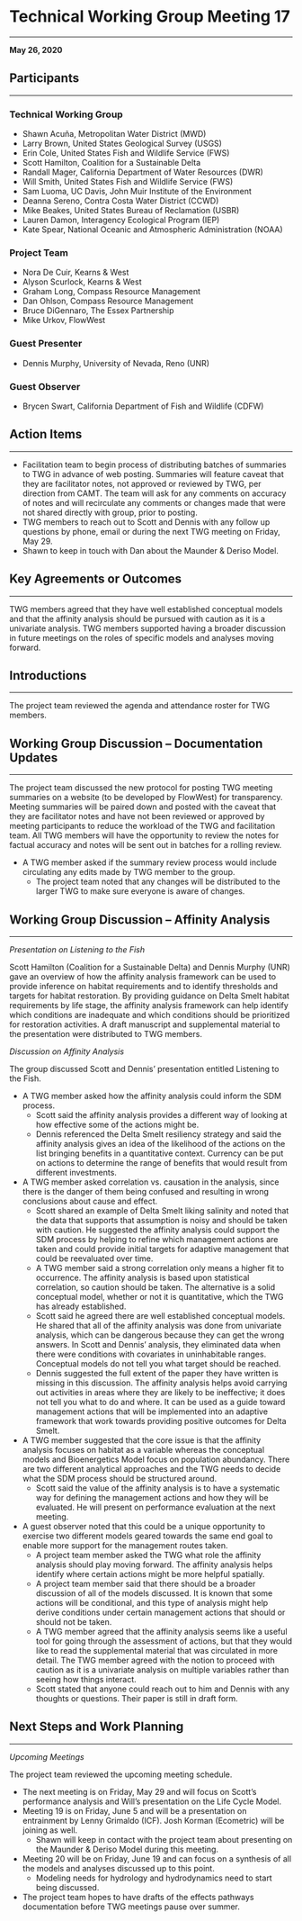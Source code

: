 # Technical Working Group Meeting 17
***
 
**May 26, 2020**
 
## Participants
***
 
### Technical Working Group
* Shawn Acuña, Metropolitan Water District (MWD)
* Larry Brown, United States Geological Survey (USGS)
* Erin Cole, United States Fish and Wildlife Service (FWS)
* Scott Hamilton, Coalition for a Sustainable Delta
* Randall Mager, California Department of Water Resources (DWR)
* Will Smith, United States Fish and Wildlife Service (FWS)
* Sam Luoma, UC Davis, John Muir Institute of the Environment
* Deanna Sereno, Contra Costa Water District (CCWD)
* Mike Beakes, United States Bureau of Reclamation (USBR)
* Lauren Damon, Interagency Ecological Program (IEP)
* Kate Spear, National Oceanic and Atmospheric Administration (NOAA)

### Project Team
* Nora De Cuir, Kearns & West 
* Alyson Scurlock, Kearns & West 
* Graham Long, Compass Resource Management
* Dan Ohlson, Compass Resource Management
* Bruce DiGennaro, The Essex Partnership
* Mike Urkov, FlowWest

### Guest Presenter
* Dennis Murphy, University of Nevada, Reno (UNR)

### Guest Observer
* Brycen Swart, California Department of Fish and Wildlife (CDFW)

## Action Items
***
* Facilitation team to begin process of distributing batches of summaries to TWG in advance of web posting. Summaries will feature caveat that they are facilitator notes, not approved or reviewed by TWG, per direction from CAMT. The team will ask for any comments on accuracy of notes and will recirculate any comments or changes made that were not shared directly with group, prior to posting. 
* TWG members to reach out to Scott and Dennis with any follow up questions by phone, email or during the next TWG meeting on Friday, May 29. 
* Shawn to keep in touch with Dan about the Maunder & Deriso Model.

## Key Agreements or Outcomes
***
TWG members agreed that they have well established conceptual models and that the affinity analysis should be pursued with caution as it is a univariate analysis. TWG members supported having a broader discussion in future meetings on the roles of specific models and analyses moving forward. 

## Introductions
***
The project team reviewed the agenda and attendance roster for TWG members.

## Working Group Discussion – Documentation Updates
***
The project team discussed the new protocol for posting TWG meeting summaries on a website (to be developed by FlowWest) for transparency. Meeting summaries will be paired down and posted with the caveat that they are facilitator notes and have not been reviewed or approved by meeting participants to reduce the workload of the TWG and facilitation team. All TWG members will have the opportunity to review the notes for factual accuracy and notes will be sent out in batches for a rolling review.

* A TWG member asked if the summary review process would include circulating any edits made by TWG member to the group.
  + The project team noted that any changes will be distributed to the larger TWG to make sure everyone is aware of changes.

## Working Group Discussion – Affinity Analysis
***

*Presentation on Listening to the Fish*

Scott Hamilton (Coalition for a Sustainable Delta) and Dennis Murphy (UNR) gave an overview of how the affinity analysis framework can be used to provide inference on habitat requirements and to identify thresholds and targets for habitat restoration. By providing guidance on Delta Smelt habitat requirements by life stage, the affinity analysis framework can help identify which conditions are inadequate and which conditions should be prioritized for restoration activities. A draft manuscript and supplemental material to the presentation were distributed to TWG members.

*Discussion on Affinity Analysis*

The group discussed Scott and Dennis’ presentation entitled Listening to the Fish.
 
* A TWG member asked how the affinity analysis could inform the SDM process.
  + Scott said the affinity analysis provides a different way of looking at how effective some of the actions might be. 
  + Dennis referenced the Delta Smelt resiliency strategy and said the affinity analysis gives an idea of the likelihood of the actions on the list bringing benefits in a quantitative context. Currency can be put on actions to determine the range of benefits that would result from different investments.
* A TWG member asked correlation vs. causation in the analysis, since there is the danger of them being confused and resulting in wrong conclusions about cause and effect. 
  + Scott shared an example of Delta Smelt liking salinity and noted that the data that supports that assumption is noisy and should be taken with caution. He suggested the affinity analysis could support the SDM process by helping to refine which management actions are taken and could provide initial targets for adaptive management that could be reevaluated over time.  
  + A TWG member said a strong correlation only means a higher fit to occurrence. The affinity analysis is based upon statistical correlation, so caution should be taken. The alternative is a solid conceptual model, whether or not it is quantitative, which the TWG has already established.   
  + Scott said he agreed there are well established conceptual models. He shared that all of the affinity analysis was done from univariate analysis, which can be dangerous because they can get the wrong answers. In Scott and Dennis’ analysis, they eliminated data when there were conditions with covariates in uninhabitable ranges. Conceptual models do not tell you what target should be reached.
  + Dennis suggested the full extent of the paper they have written is missing in this discussion. The affinity analysis helps avoid carrying out activities in areas where they are likely to be ineffective; it does not tell you what to do and where. It can be used as a guide toward management actions that will be implemented into an adaptive framework that work towards providing positive outcomes for Delta Smelt.
* A TWG member suggested that the core issue is that the affinity analysis focuses on habitat as a variable whereas the conceptual models and Bioenergetics Model focus on population abundancy. There are two different analytical approaches and the TWG needs to decide what the SDM process should be structured around.
  + Scott said the value of the affinity analysis is to have a systematic way for defining the management actions and how they will be evaluated. He will present on performance evaluation at the next meeting.  
* A guest observer noted that this could be a unique opportunity to exercise two different models geared towards the same end goal to enable more support for the management routes taken. 
  + A project team member asked the TWG what role the affinity analysis should play moving forward. The affinity analysis helps identify where certain actions might be more helpful spatially. 
  + A project team member said that there should be a broader discussion of all of the models discussed. It is known that some actions will be conditional, and this type of analysis might help derive conditions under certain management actions that should or should not be taken. 
  + A TWG member agreed that the affinity analysis seems like a useful tool for going through the assessment of actions, but that they would like to read the supplemental material that was circulated in more detail. The TWG member agreed with the notion to proceed with caution as it is a univariate analysis on multiple variables rather than seeing how things interact.
  + Scott stated that anyone could reach out to him and Dennis with any thoughts or questions. Their paper is still in draft form.

## Next Steps and Work Planning
***

*Upcoming Meetings*

The project team reviewed the upcoming meeting schedule. 

* The next meeting is on Friday, May 29 and will focus on Scott’s performance analysis and Will’s presentation on the Life Cycle Model. 
* Meeting 19 is on Friday, June 5 and will be a presentation on entrainment by Lenny Grimaldo (ICF). Josh Korman (Ecometric) will be joining as well.  
  + Shawn will keep in contact with the project team about presenting on the Maunder & Deriso Model during this meeting.
* Meeting 20 will be on Friday, June 19 and can focus on a synthesis of all the models and analyses discussed up to this point.
  + Modeling needs for hydrology and hydrodynamics need to start being discussed.
* The project team hopes to have drafts of the effects pathways documentation before TWG meetings pause over summer.